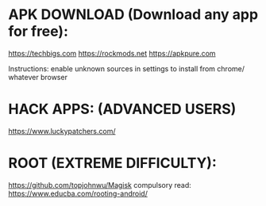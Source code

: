 # APK DOWNLOAD (Download any app for free):

https://techbigs.com
https://rockmods.net
https://apkpure.com

Instructions: enable unknown sources in settings to install from chrome/ whatever browser

# HACK APPS: (ADVANCED USERS)
https://www.luckypatchers.com/

# ROOT (EXTREME DIFFICULTY):
https://github.com/topjohnwu/Magisk
 compulsory read: https://www.educba.com/rooting-android/
